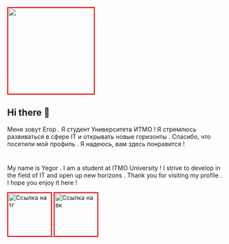 


<a href="https://github.com/roge111">
  <img src="https://media1.tenor.com/m/5ry-200hErMAAAAd/hacker-hacker-man.gif" alt="" width="200" style="border: 2px solid red;">
</a>




## Hi there 👋

Меня зовут Егор . Я студент Университета ИТМО ! Я стремлюсь развиваться в сфере IT и открывать новые горизонты . Спасибо, что посетили мой профиль . Я надеюсь, вам здесь понравится !

# 

My name is Yegor . I am a student at ITMO University ! I strive to develop in the field of IT and open up new horizons . Thank you for visiting my profile . I hope you enjoy it here !





<a href="https://t.me/egorbatar">
  <img src="https://cs14.pikabu.ru/post_img/2022/12/12/6/og_og_1670835606262117833.jpg" alt="Ссылка на тг" width="100" style="border: 2px solid red;">
</a>

<a href="https://vk.com/egorbatar">
  <img src="https://control.nsuem.ru/upload/iblock/86c/vk-2.jpg" alt="Ссылка на вк" width="100" style="border: 2px solid red;">
</a>

<!--
**roge111/roge111** is a ✨ _special_ ✨ repository because its `README.md` (this file) appears on your GitHub profile.

Here are some ideas to get you started:

- 🔭 I’m currently working on ...
- 🌱 I’m currently learning ...
- 👯 I’m looking to collaborate on ...
- 🤔 I’m looking for help with ...
- 💬 Ask me about ...
- 📫 How to reach me: ...
- 😄 Pronouns: ...
- ⚡ Fun fact: ...
-->
